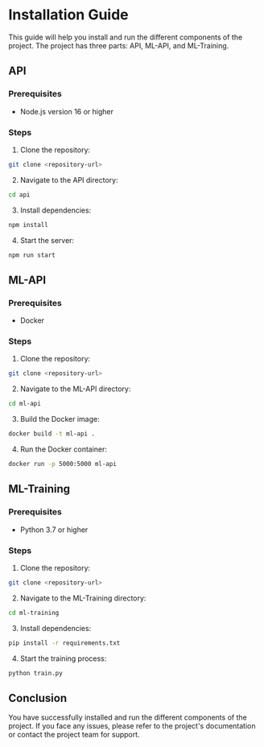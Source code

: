 # Installation Guide
This guide will help you install and run the different components of the project. The project has three parts: API, ML-API, and ML-Training.

## API
### Prerequisites
- Node.js version 16 or higher

### Steps
1. Clone the repository:

```bash
git clone <repository-url>
```

2. Navigate to the API directory:

```bash
cd api
```

3. Install dependencies:

```bash
npm install
```

4. Start the server:

```bash
npm run start
```

## ML-API
### Prerequisites
- Docker
### Steps
1. Clone the repository:

```bash
git clone <repository-url>
```
2. Navigate to the ML-API directory:

```bash
cd ml-api
```
3. Build the Docker image:
```bash
docker build -t ml-api .
```
4. Run the Docker container:
```bash
docker run -p 5000:5000 ml-api
```
## ML-Training
### Prerequisites
- Python 3.7 or higher
### Steps
1. Clone the repository:
```bash
git clone <repository-url>
```
2. Navigate to the ML-Training directory:
```bash
cd ml-training
```
3. Install dependencies:
```bash
pip install -r requirements.txt
```
4. Start the training process:
```bash
python train.py
```
## Conclusion
You have successfully installed and run the different components of the project. If you face any issues, please refer to the project's documentation or contact the project team for support.